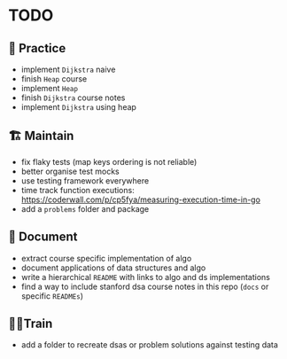 # TODO

## 💪 Practice
- implement `Dijkstra` naive
- finish `Heap` course
- implement `Heap`
- finish `Dijkstra` course notes
- implement `Dijkstra` using heap

## 🏗️ Maintain
- fix flaky tests (map keys ordering is not reliable)
- better organise test mocks
- use testing framework everywhere
- time track function executions: https://coderwall.com/p/cp5fya/measuring-execution-time-in-go
- add a `problems` folder and package

## 📔 Document
- extract course specific implementation of algo
- document applications of data structures and algo
- write a hierarchical `README` with links to algo and ds implementations
- find a way to include stanford dsa course notes in this repo (`docs` or specific `READMEs`)

## 🧗‍♂️Train
- add a folder to recreate dsas or problem solutions against testing data

